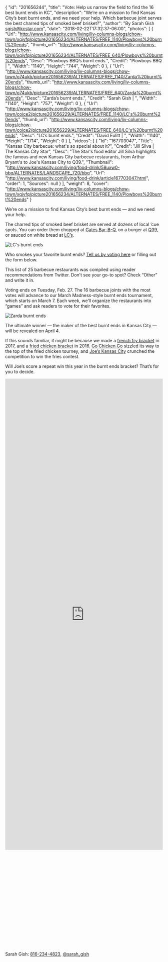 {
  "id": "201656244",
  "title": "Vote: Help us narrow the field to find the 16 best burnt ends in KC",
  "description": "We’re on a mission to find Kansas City’s best burnt ends, and we need your help. Which barbecue joint serves the best charred tips of smoked beef brisket?",
  "author": "By Sarah Gish sgish@kcstar.com",
  "date": "2018-02-22T17:32:37-06:00",
  "photos": [
    {
      "Url": "http://www.kansascity.com/living/liv-columns-blogs/chow-town/xqjvfq/picture201656234/ALTERNATES/FREE_1140/Plowboys%20burnt%20ends",
      "thumb_url": "http://www.kansascity.com/living/liv-columns-blogs/chow-town/xqjvfq/picture201656234/ALTERNATES/FREE_640/Plowboys%20burnt%20ends",
      "Desc": "Plowboys BBQ’s burnt ends.",
      "Credit": "Plowboys BBQ | ",
      "Width": "1140",
      "Height": "744",
      "Weight": 0
    },
    {
      "Url": "http://www.kansascity.com/living/liv-columns-blogs/chow-town/o74ukb/picture201656239/ALTERNATES/FREE_1140/Zarda%20burnt%20ends",
      "thumb_url": "http://www.kansascity.com/living/liv-columns-blogs/chow-town/o74ukb/picture201656239/ALTERNATES/FREE_640/Zarda%20burnt%20ends",
      "Desc": "Zarda’s burnt ends.",
      "Credit": "Sarah Gish | ",
      "Width": "1140",
      "Height": "757",
      "Weight": 0
    },
    {
      "Url": "http://www.kansascity.com/living/liv-columns-blogs/chow-town/coice2/picture201656229/ALTERNATES/FREE_1140/LC's%20burnt%20ends",
      "thumb_url": "http://www.kansascity.com/living/liv-columns-blogs/chow-town/coice2/picture201656229/ALTERNATES/FREE_640/LC's%20burnt%20ends",
      "Desc": "LC’s burnt ends.",
      "Credit": "David Eulitt | ",
      "Width": "1140",
      "Height": "1714",
      "Weight": 0
    }
  ],
  "videos": [
    {
      "Id": "167703047",
      "Title": "Kansas City barbecue: what's so special about it?",
      "Credit": "Jill Silva | The Kansas City Star",
      "Desc": "The Star's food editor Jill Silva highlights the famous and new Kansas City barbecue restaurants, from Arthur Bryant's to Joe's Kansas City to Q39.",
      "Thumbnail": "http://www.kansascity.com/living/food-drink/58uxw0-bbq/ALTERNATES/LANDSCAPE_720/bbq",
      "Url": "http://www.kansascity.com/living/food-drink/article167703047.html",
      "order": 1,
      "Sources": null
    }
  ],
  "weight": 8,
  "cover": "http://www.kansascity.com/living/liv-columns-blogs/chow-town/xqjvfq/picture201656234/ALTERNATES/FREE_1140/Plowboys%20burnt%20ends"
}

<p>We’re on a mission to find Kansas City’s best burnt ends — and we need your help.</p><p>The charred tips of smoked beef brisket are served at dozens of local ’cue spots. You can order them chopped at <a href="https://gatesbbq.com/" target="_blank" title="">Gates Bar-B-Q</a>, on a burger at <a href="http://q39kc.com" target="_blank" title="">Q39</a>, or sauced on white bread at <a href="https://www.lcsbarbq.com/" target="_blank" title="">LC’s</a>. </p><p><img id="_968af2f0-6035-4d35-b872-f95630f8459a" src="http://www.kansascity.com/living/liv-columns-blogs/chow-town/coice2/picture201656229/binary/LC's%20burnt%20ends" alt="LC's burnt ends" /></p> <p>Who smokes your favorite burnt ends? <a href="https://goo.gl/forms/9xmr0n499nEE4bEm2" target="_blank" title="">Tell us by voting here</a> or filling out the form below. </p><p>This list of 25 barbecue restaurants was compiled using reader recommendations from Twitter. Don’t see your go-to spot? Check “Other” and write it in.</p><p>Voting ends on Tuesday, Feb. 27. The 16 barbecue joints with the most votes will advance to our March Madness-style burnt ends tournament, which starts on March 7. Each week, we’ll organize the restaurants into “games” and ask readers to vote for their favorites.</p><p><img id="_9077e30e-473c-4d41-9996-e13fd835856b" src="http://www.kansascity.com/living/liv-columns-blogs/chow-town/o74ukb/picture201656239/binary/Zarda%20burnt%20ends" alt="Zarda burnt ends" /></p> <p>The ultimate winner — the maker of the best burnt ends in Kansas City — will be revealed on April 4.</p><p>If this sounds familiar, it might be because we made a <a href="http://www.kansascity.com/living/liv-columns-blogs/chow-town/article135232644.html" target="_blank" title="">french fry bracket</a> in 2017, and a <a href="http://www.kansascity.com/living/liv-columns-blogs/chow-town/article61949497.html" target="_blank" title="">fried chicken bracket</a> in 2016. <a href="http://gochickengo.com" target="_blank" title="">Go Chicken Go</a> sizzled its way to the top of the fried chicken tourney, and <a href="http://joeskc.com" target="_blank" title="">Joe’s Kansas City</a> crunched the competition to win the fries contest.</p><p><!-- %video:167703047% --></p><p>Will Joe’s score a repeat win this year in the burnt ends bracket? That’s for you to decide.</p><div class="ng_mm_link1"><div>
<style type="text/css">
.wrapper {
 position: relative;
 padding-bottom: 56.25%; /* 16:9; for video */
 padding-top: 25px;
 height: 1500px; /* Change me to adjust height of form */
}
.wrapper iframe {
 position: absolute;
 top: 0;
 left: 0;
 width: 100%;
 height: 1500px; /* Change me to adjust height of form */
}</style>

<div class="wrapper">
<iframe frameborder="0" height="500" marginheight="0" marginwidth="0" src="https://docs.google.com/forms/d/e/1FAIpQLSc896wHdSE3Y3CUixWo25S9vbZbqcsmPgxhcGtpW8li7cV1LA/viewform?embedded=true" width="760">Loading...</iframe>
</div>
</div>
</div><div class="ng_endnote_contact"><p>Sarah Gish: <a href="tel:816-234-4823" title="">816-234-4823</a>, <a href="https://twitter.com/sarah_gish" target="_blank" title="">@sarah_gish</a></p> </div>

